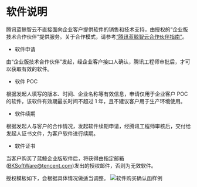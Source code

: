 # 软件说明

腾讯蓝鲸智云不直接面向企业客户提供软件的销售和技术支持，由授权的“企业版技术合作伙伴”提供服务。关于合作模式，请参考[“腾讯蓝鲸智云合作伙伴指南”](https://bk.tencent.com/cooperation_partner/)。

- 软件申请

由“企业版技术合作伙伴”发起，经企业客户接口人确认，腾讯工程师审批后，才可以获取有效的软件。
    
- 软件 POC

根据发起人填写的版本、时间、企业名称等有效信息，申请仅用于企业客户 POC 的软件，该软件有效期最长时间不超过 1 年，且不建议客户用于生产环境使用。

- 软件续期

根据发起人与客户的合作情况，发起软件续期申请，经腾讯工程师审核后，交付给发起人证书文件，为客户软件进行续期。

- 软件证书

当客户购买了蓝鲸企业版软件后，将获得由指定邮箱(BKSoftWare@tencent.com)发出的授权邮件，否则为无效软件。

授权模板如下，会根据具体情况做适当调整。
![软件购买确认函样例](../assets/querenhan.png)
